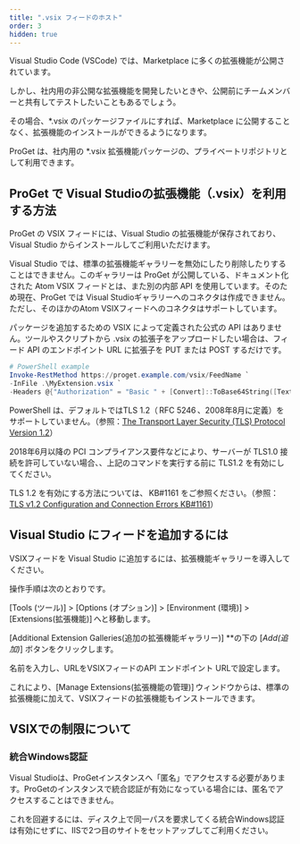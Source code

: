```yaml
---
title: ".vsix フィードのホスト"
order: 3
hidden: true
---
```


Visual Studio Code (VSCode) では、Marketplace に多くの拡張機能が公開されています。

しかし、社内用の非公開な拡張機能を開発したいときや、公開前にチームメンバーと共有してテストしたいこともあるでしょう。

その場合、*.vsix のパッケージファイルにすれば、Marketplace に公開することなく、拡張機能のインストールができるようになります。

ProGet は、社内用の *.vsix 拡張機能パッケージの、プライベートリポジトリとして利用できます。

## ProGet で **Visual Studioの拡張機能（.vsix）を利用する方法**

ProGet の VSIX フィードには、Visual Studio の拡張機能が保存されており、Visual Studio からインストールしてご利用いただけます。

Visual Studio では、標準の拡張機能ギャラリーを無効にしたり削除したりすることはできません。このギャラリーは ProGet が公開している、ドキュメント化された Atom VSIX フィードとは、また別の内部 API を使用しています。そのため現在、ProGet では Visual Studioギャラリーへのコネクタは作成できません。ただし、そのほかのAtom VSIXフィードへのコネクタはサポートしています。

パッケージを追加するための VSIX によって定義された公式の API はありません。ツールやスクリプトから .vsix の拡張子をアップロードしたい場合は、フィード API のエンドポイント URL に拡張子を PUT または POST するだけです。

```powershell
# PowerShell example
Invoke-RestMethod https://proget.example.com/vsix/FeedName `
-InFile .\MyExtension.vsix `
-Headers @{"Authorization" = "Basic " + [Convert]::ToBase64String([Text.Encoding]::UTF8.GetBytes("api:xxxxxxxxxxxxxx"))}
```

PowerShell は、デフォルトではTLS 1.2（ RFC 5246 、2008年8月に定義）をサポートしていません。（参照：[The Transport Layer Security (TLS) Protocol Version 1.2](https://tools.ietf.org/html/rfc5246)）

2018年6月以降の PCI コンプライアンス要件などにより、サーバーが TLS1.0 接続を許可していない場合、、上記のコマンドを実行する前に TLS1.2 を有効にしてください。

TLS 1.2 を有効にする方法については、 KB#1161 をご参照ください。（参照：[TLS v1.2 Configuration and Connection Errors KB#1161](https://inedo.com/support/kb/1161/tls-v12-configuration-and-connection-errors)）

## Visual Studio にフィードを追加するには

VSIXフィードを Visual Studio に追加するには、拡張機能ギャラリーを導入してください。

操作手順は次のとおりです。

[Tools (ツール)] > [Options (オプション)] > [Environment (環境)] > [Extensions(拡張機能)] へと移動します。

[Additional Extension Galleries(追加の拡張機能ギャラリー)] **の下の [*Add(追加)*] ボタンをクリックします。

名前を入力し、URLをVSIXフィードのAPI エンドポイント URLで設定します。

これにより、[Manage Extensions(拡張機能の管理)] ウィンドウからは、標準の拡張機能に加えて、VSIXフィードの拡張機能もインストールできます。

## VSIXでの制限について

### **統合Windows認証**

Visual Studioは、ProGetインスタンスへ「匿名」でアクセスする必要があります。ProGetのインスタンスで統合認証が有効になっている場合には、匿名でアクセスすることはできません。

これを回避するには、ディスク上で同一パスを要求してくる統合Windows認証は有効にせずに、IISで2つ目のサイトをセットアップしてご利用ください。